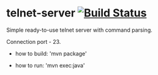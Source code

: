 # telnet-server [![Build Status](https://travis-ci.org/artkuznetsov101/telnet-server.svg?branch=master)](https://travis-ci.org/artkuznetsov101/telnet-server)

Simple ready-to-use telnet server with command parsing.

Connection port - 23.

- how to build: 
'mvn package'

- how to run:
'mvn exec:java'
